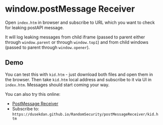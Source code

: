 # window.postMessage Receiver

Open `index.htm` in browser and subscribe to URL which you want to check for leaking postAPI message.

It will log leaking messages from child iframe (passed to parent either through `window.parent` or through `window.top1`) and from child windows (passed to parent through `window.opener`).

## Demo

You can test this with `kid.htm` - just download both files and open them in the browser. Then take `kid.htm` local address and subscribe to it via UI in `index.htm`. Messages should start coming your way.

You can also try this online:

- [PostMessage Receiver](https://dusekdan.github.io/RandomSecurity/postMessageReceiver/)
- Subscribe to: `https://dusekdan.github.io/RandomSecurity/postMessageReceiver/kid.htm`
